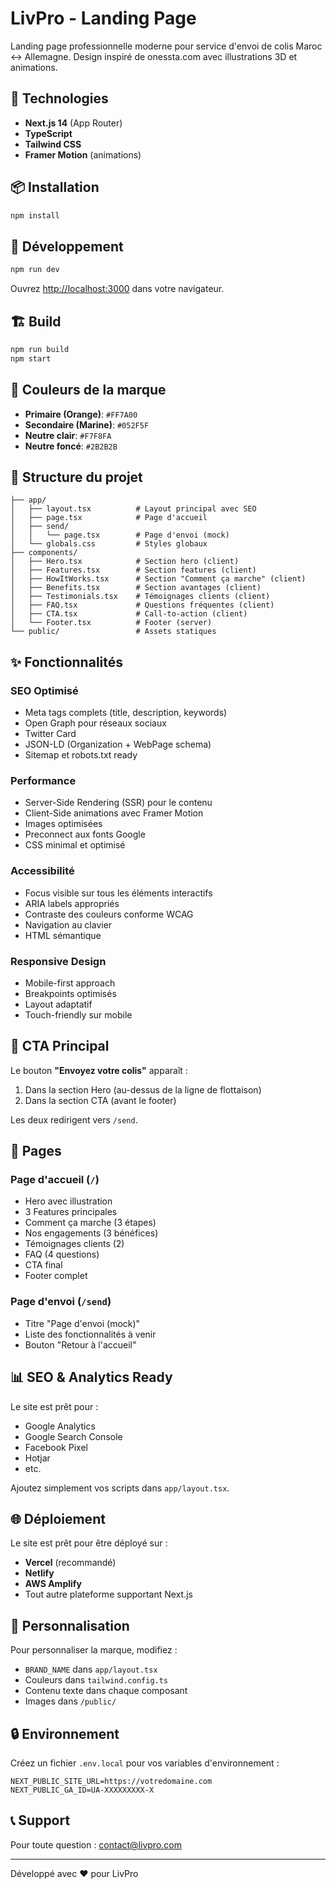 # LivPro - Landing Page

Landing page professionnelle moderne pour service d'envoi de colis Maroc ↔ Allemagne.
Design inspiré de onessta.com avec illustrations 3D et animations.

## 🚀 Technologies

- **Next.js 14** (App Router)
- **TypeScript**
- **Tailwind CSS**
- **Framer Motion** (animations)

## 📦 Installation

```bash
npm install
```

## 🏃 Développement

```bash
npm run dev
```

Ouvrez [http://localhost:3000](http://localhost:3000) dans votre navigateur.

## 🏗️ Build

```bash
npm run build
npm start
```

## 🎨 Couleurs de la marque

- **Primaire (Orange)**: `#FF7A00`
- **Secondaire (Marine)**: `#052F5F`
- **Neutre clair**: `#F7F8FA`
- **Neutre foncé**: `#2B2B2B`

## 📄 Structure du projet

```
├── app/
│   ├── layout.tsx          # Layout principal avec SEO
│   ├── page.tsx            # Page d'accueil
│   ├── send/
│   │   └── page.tsx        # Page d'envoi (mock)
│   └── globals.css         # Styles globaux
├── components/
│   ├── Hero.tsx            # Section hero (client)
│   ├── Features.tsx        # Section features (client)
│   ├── HowItWorks.tsx      # Section "Comment ça marche" (client)
│   ├── Benefits.tsx        # Section avantages (client)
│   ├── Testimonials.tsx    # Témoignages clients (client)
│   ├── FAQ.tsx             # Questions fréquentes (client)
│   ├── CTA.tsx             # Call-to-action (client)
│   └── Footer.tsx          # Footer (server)
└── public/                 # Assets statiques
```

## ✨ Fonctionnalités

### SEO Optimisé
- Meta tags complets (title, description, keywords)
- Open Graph pour réseaux sociaux
- Twitter Card
- JSON-LD (Organization + WebPage schema)
- Sitemap et robots.txt ready

### Performance
- Server-Side Rendering (SSR) pour le contenu
- Client-Side animations avec Framer Motion
- Images optimisées
- Preconnect aux fonts Google
- CSS minimal et optimisé

### Accessibilité
- Focus visible sur tous les éléments interactifs
- ARIA labels appropriés
- Contraste des couleurs conforme WCAG
- Navigation au clavier
- HTML sémantique

### Responsive Design
- Mobile-first approach
- Breakpoints optimisés
- Layout adaptatif
- Touch-friendly sur mobile

## 🎯 CTA Principal

Le bouton **"Envoyez votre colis"** apparaît :
1. Dans la section Hero (au-dessus de la ligne de flottaison)
2. Dans la section CTA (avant le footer)

Les deux redirigent vers `/send`.

## 📱 Pages

### Page d'accueil (`/`)
- Hero avec illustration
- 3 Features principales
- Comment ça marche (3 étapes)
- Nos engagements (3 bénéfices)
- Témoignages clients (2)
- FAQ (4 questions)
- CTA final
- Footer complet

### Page d'envoi (`/send`)
- Titre "Page d'envoi (mock)"
- Liste des fonctionnalités à venir
- Bouton "Retour à l'accueil"

## 📊 SEO & Analytics Ready

Le site est prêt pour :
- Google Analytics
- Google Search Console
- Facebook Pixel
- Hotjar
- etc.

Ajoutez simplement vos scripts dans `app/layout.tsx`.

## 🌐 Déploiement

Le site est prêt pour être déployé sur :
- **Vercel** (recommandé)
- **Netlify**
- **AWS Amplify**
- Tout autre plateforme supportant Next.js

## 📝 Personnalisation

Pour personnaliser la marque, modifiez :
- `BRAND_NAME` dans `app/layout.tsx`
- Couleurs dans `tailwind.config.ts`
- Contenu texte dans chaque composant
- Images dans `/public/`

## 🔒 Environnement

Créez un fichier `.env.local` pour vos variables d'environnement :

```env
NEXT_PUBLIC_SITE_URL=https://votredomaine.com
NEXT_PUBLIC_GA_ID=UA-XXXXXXXXX-X
```

## 📞 Support

Pour toute question : contact@livpro.com

---

Développé avec ❤️ pour LivPro

